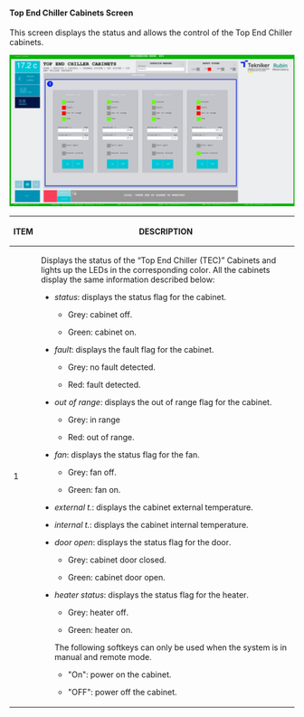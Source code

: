 #### Top End Chiller Cabinets Screen

This screen displays the status and allows the control of the Top End Chiller cabinets.

![TEC Cabinets](../Resources/media/TEC_Cabinets.png)

<table class="table">
  <colgroup>
    <col style="width: 13<col style="width: 86
  </colgroup>
<thead>
<tr class="header">
      <th><p>ITEM</p></th>
      <th><p>DESCRIPTION</p></th>
    </tr>
  </thead>
  <tbody>
    <tr class="odd">
      <td><p>1</p></td>
      <td>
        <p>
          Displays the status of the “Top End Chiller (TEC)” Cabinets and lights up the LEDs in the corresponding color.
          All the cabinets display the same information described below:
        </p>
        <ul>
          <li><p><i>status</i>: displays the status flag for the cabinet.</p></li>
          <ul><li><p>Grey: cabinet off.</p></li></ul>
          <ul><li><p>Green: cabinet on.</p></li></ul>
          <li><p><i>fault</i>: displays the fault flag for the cabinet.</p></li>
          <ul><li><p>Grey: no fault detected.</p></li></ul>
          <ul><li><p>Red: fault detected.</p></li></ul>
          <li><p><i>out of range</i>: displays the out of range flag for the cabinet.</p></li>
          <ul><li><p>Grey: in range</p></li></ul>
          <ul><li><p>Red: out of range.</p></li></ul>
          <li><p><i>fan</i>: displays the status flag for the fan.</p></li>
          <ul><li><p>Grey: fan off.</p></li></ul>
          <ul><li><p>Green: fan on.</p></li></ul>
          <li><p><i>external t.</i>: displays the cabinet external temperature.</p></li>
          <li><p><i>internal t.</i>: displays the cabinet internal temperature.</p></li>
          <li><p><i>door open</i>: displays the status flag for the door.</p></li>
          <ul><li><p>Grey: cabinet door closed.</p></li></ul>
          <ul><li><p>Green: cabinet door open.</p></li></ul>
          <li><p><i>heater status</i>: displays the status flag for the heater.</p></li>
          <ul><li><p>Grey: heater off.</p></li></ul>
          <ul><li><p>Green: heater on.</p></li></ul>
          <ul><p></p></ul>
          <p>The following softkeys can only be used when the system is in manual and remote mode.</p>
          <ul><li><p>"On": power on the cabinet.</p></li></ul>
          <ul><li><p>"OFF": power off the cabinet.</p></li></ul>
        </ul>
      </td>
    </tr>
  </tbody>
</table>
